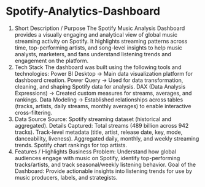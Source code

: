 # Spotify-Analytics-Dashboard
1. Short Description / Purpose
The Spotify Music Analysis Dashboard provides a visually engaging and analytical view of global music streaming activity on Spotify. It highlights streaming patterns across time, top-performing artists, and song-level insights to help music analysts, marketers, and fans understand listening trends and engagement on the platform.
2. Tech Stack
The dashboard was built using the following tools and technologies:
Power BI Desktop → Main data visualization platform for dashboard creation.
Power Query → Used for data transformation, cleaning, and shaping Spotify data for analysis.
DAX (Data Analysis Expressions) → Created custom measures for streams, averages, and rankings.
Data Modeling → Established relationships across tables (tracks, artists, daily streams, monthly averages) to enable interactive cross-filtering.
3. Data Source
Source: Spotify streaming dataset (historical and aggregated).
Details Captured:
Total streams (489 billion across 942 tracks).
Track-level metadata (title, artist, release date, key, mode, danceability, liveness).
Aggregated daily, monthly, and weekly streaming trends.
Spotify chart rankings for top artists.
4. Features / Highlights
Business Problem: Understand how global audiences engage with music on Spotify, identify top-performing tracks/artists, and track seasonal/weekly listening behavior.
Goal of the Dashboard: Provide actionable insights into listening trends for use by music producers, labels, and strategists.
